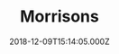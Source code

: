---
date: 2018-12-09T15:14:05.000Z
title: Morrisons
latitude: 52.04938134912715
longitude: 0.9546547409704537
category: checkin
---